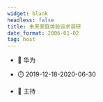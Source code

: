 ```yaml
---
widget: blank
headless: false
title: 未来家庭体验诉求调研
date_format: 2006-01-02
tag: host
---
```



- :notebook: 华为

- :stopwatch: 2019-12-18-2020-06-30

- :boy: 主持